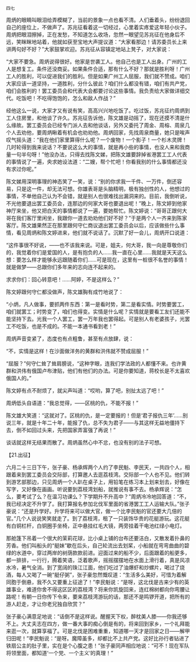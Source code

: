     四七 

   周炳的眼睛叫眼泪给弄模糊了，当前的景象一点也看不清。人们垂着头，纷纷退回自己的座位上，不做声了。苏兆征看着这一切经过，心里着实疼爱这年轻小伙子。周炳把眼泪擦掉，正在发愁，不知道怎么收场，忽然一眼望见苏兆征在他身后不远，笑眯眯地站着，他就如获至宝地大声提议道：“大家看那边！请苏委员长上来讲两句好不好？”大家鼓掌欢迎。苏兆征从容镇定地站上凳子，对大家说：

   “大家不要急。周炳说得很好。他家是世袭工人。他自己也是工人出身。广州的工人是想复工。条件还没商妥。如果条件合适，那有什么不好？那就是胜利呀！广州工人的胜利，可以促进我们的胜利。但是如果广州工人屈服，我们就不赞成。咱们大家应该一道坚持，一道胜利，分什么彼此？咱们什么都没有错，咱们有共产党，咱们会胜利的！罢工委员会和代表大会都要讨论这些事情。我负责给大家做详细交代。吃饭吧！不吃得饱饱的，怎么和敌人作战？”

   经他这么一说，大家才又有说有笑，高高兴兴地吃饭了。吃过饭，苏兆征约周炳到工人住房里，和他谈了许久。苏兆征告诉他，陈文雄是动摇了，现在还摸不清是什么缘故。罢工委员会已经专门派人去和他谈话，另外又委托了周金、周榕、周泉几个人去劝他，要周炳瞅着有机会也劝劝他。周炳回家，先找周泉商量，她只是唉声叹气摇头道：“我在他们家里算得什么呢？一个废物！一个影子！一个杉木灵牌！几时轮得到我来说话？不要说这么大的事情，就是再小些的事情，也没人来和我商量一句半句呀！”他没办法，只得去找陈文娣，把陈文雄要辞掉省港罢工工人代表的事情说了一遍，央求她设法道：“二嫂，帮个忙吧！你看我别的什么事情都还没有求过你呢。”

   陈文娣用深明事理的神态笑了一笑，说：“别的你求我一千件、一万件，倒还容易，只是这一件，却无法可想。你雄表哥是头脑精明，极有独创性的人，他想过的事情，不单他自己认为不会错，就是别人也很难找出漏洞来的。目前，我倒听说，不光他要退出罢工委员会，连那边的何家大哥也要退出呢！”晚上，陈文婷到他家神厅来坐，他又把白天的事情都说了一遍，要她帮忙。陈文婷说：“哥哥正跟何大哥在我们客厅里闲坐，我跟你一道去劝劝他们好不好？”于是两个人一齐来到陈家客厅。陈文雄果然正在那里跟何守仁商议退出罢工委员会以后，应该做些什么事情，看见周炳和陈文婷进来，他们就不说话了。沉默了好一会儿，周炳开口说道：

   “这件事很不好说，——也不该我来说。可是，姐夫，何大哥，我一向是尊敬你们的，我觉着你们是爱国的人，是有抱负的人……我一直在心里……我就是天天这么想：要怎么样才能够永远跟随着你们……可是现在，这里有一桩很不名誉的事情！就是做梦——总跟你们多年来的志向连不起来的。

   求求你们：回心转意吧！……阿婷，不是这样么？”

   陈文婷跟何守仁都没做声，陈文雄胸有成竹地说了：

   “小炳，凡人做事，要抓两件东西：第一是看时势，第二是看实情。时势要罢工，咱们就罢工；时势变了，咱们也得变。实情是什么呢？实情就是要看工友们还能不能坚持下去。光我一个人罢工，罢一万年我也罢得起。可是别人有老婆孩子，光罢工不吃饭，也是不成的。不能一本通书看到老！”

   周炳声音变紧了，态度也有点粗鲁，甚至有点放肆，说：

   “不，实情是这样！在沙面做洋务的黄群和洪伟就不赞成屈服！”

   “屈服？”何守仁耸了耸肩膀说，“这种字眼，连我们学法政的人都懂不来。也许黄群和洪伟有俄国卢布津贴，他们有他们的办法。可是你要知道，蒋校长是不太喜欢俄国人的。”

   陈文婷有点不耐烦了，就尖声叫道：“哎哟，算了吧，别扯太远了吧！”

   周炳低头自语道：“我总觉得，——区桃的仇，不能不报！”

   陈文雄大笑道：“这就对了。区桃的仇，是一定要报的！但是‘君子报仇三年’……别说三年，就是十年二十年，能报了仇，总不失为君子——与其这样无益地僵持下去，倒不如回过头来，先把国家弄富强了再说！”

   谈话就这样无结果而散了。周炳虽然心中不忿，也没有别的法子可想。

   【21.出征】

   六月二十三日下午，张子豪、杨承辉两个人约了李民魁、李民天，一共四个人，相跟着来到罢工委员会交际部，打算邀人去逛荔枝湾。交际部一个人也不见。他们转到游艺部那边，只见周炳一个人趴在桌子上，用铅笔在练习本上划来划去，好像在写字，又好像在画画。听说要到荔枝湾划船，就推说有事不去。杨承辉说：“怎么，要考试了么？在温习功课么？下学期升不升高中？”周炳冷冷地回答道：“不，我已经决定不升学了。我打算报名参加北伐军里面的省港罢工工人运输大队。”张子豪说：“还是升学好。升学将来可以做大官，做一个比李民魁的官还要大几倍的官。”几个人说说笑笑就走了。到了荔枝湾，租了一只装饰华贵的花艇游玩。这花艇有白铜栏杆，白铜圈手坐椅，正中悬挂红毛大镜，两旁挂着干电池红绿小电灯。

   那舱篷下吊着一个很大的茉莉花球，比小桌上铺的台布还要洁白，又散发着扑鼻的芳香。他们叫船头的“艇妹”歇在后头，自己轮流出去划桨，小船就在弯弯曲曲的碧绿的水道中，穿过两岸的树荫款款前进。迎面过来的船不少，后面跟着的船更多，都一排排，一行行，腾着笑语，泛着歌声，摇摇摆摆地在水面上滑行着，真是风凉水冷，暑气全消。到了宽阔的珠江江面，他们吃过了油爆虾和炒螺片，喝过了烧酒，每人又喝了一碗“艇仔粥”，张子豪忽然慨叹道：“生活多么美好，可惜为着解同胞于倒悬，我不久又要重上征途了！”李民魁说：“是呀，这北伐是古来少有的英雄事业，难道你舍不得这区区的荔枝湾？将来你凯旋回来，连红棉树都向你弯腰让路呢！有朝一日你传下令来，要来荔枝湾游玩的话，那还不是鸣锣开道，把所有的游人赶走，才让你老兄独自欣赏？”

   张子豪心满意足地说：“话倒不是这样说。醒握天下权，醉枕美人膝——你我还够不上。大丈夫志在四方，做一番大事的痴心倒是有的，将来回到家乡，一个礼拜能来逛一次，就算享福了。可是北伐是困难重重，知道哪一天才是回家之日——解甲归田呢！”李民魁说：“是呀。魔障虽多，却都比不上共产党。这好比孙行者钻进了铁扇公主的肚子里，实在是个心腹之患！”张子豪同声相应地说：“可不！现在军队将领里面，都知道‘一个党、一个主义’的真理！”

